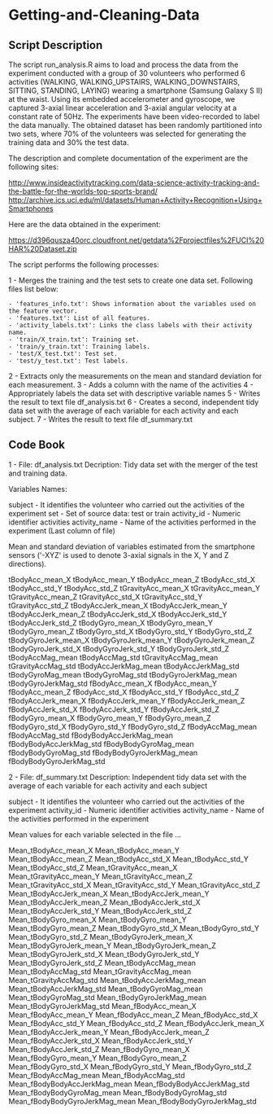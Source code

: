 # Getting-and-Cleaning-Data

## Script Description 

The script run_analysis.R aims to load and process the data from the experiment conducted with a group of 30 volunteers who performed 6 activities (WALKING, WALKING_UPSTAIRS, WALKING_DOWNSTAIRS, SITTING, STANDING, LAYING) wearing a smartphone (Samsung Galaxy S II)  at the waist. Using its embedded accelerometer and gyroscope, we captured 3-axial linear acceleration and 3-axial angular velocity at a constant rate of 50Hz. The experiments have been video-recorded to label the data manually. The obtained dataset has been randomly partitioned into two sets, where 70% of the volunteers was selected for generating the training data and 30% the test data. 

The description and complete documentation of the experiment are the following sites: 

  http://www.insideactivitytracking.com/data-science-activity-tracking-and-the-battle-for-the-worlds-top-sports-brand/
  http://archive.ics.uci.edu/ml/datasets/Human+Activity+Recognition+Using+Smartphones

Here are the data obtained in the experiment:

https://d396qusza40orc.cloudfront.net/getdata%2Fprojectfiles%2FUCI%20HAR%20Dataset.zip 

The script performs the following processes:

1 - Merges the training and the test sets to create one data set. 
    Following files list below:
    
    - 'features_info.txt': Shows information about the variables used on the feature vector.
    - 'features.txt': List of all features.
    - 'activity_labels.txt': Links the class labels with their activity name.
    - 'train/X_train.txt': Training set.
    - 'train/y_train.txt': Training labels.
    - 'test/X_test.txt': Test set.
    - 'test/y_test.txt': Test labels.
    
2 - Extracts only the measurements on the mean and standard deviation for each measurement.
3 - Adds a column with the name of the activities
4 - Appropriately labels the data set with descriptive variable names
5 - Writes the result to text file df_analysis.txt
6 - Creates a second, independent tidy data set with the average of each variable for each activity and each subject.
7 - Writes the result to text file df_summary.txt

## Code Book 

1 - File:  df_analysis.txt
Decription: Tidy data set with the merger of the test and training data. 

Variables Names:

subject - It identifies the volunteer who carried out the activities of the experiment
set - Set of source data: test or train
activity_id - Numeric identifier activities
activity_name - Name of the activities performed in the experiment (Last column of file)

Mean and standard deviation of variables estimated from the smartphone sensors ('-XYZ' is used to denote 3-axial signals in the X, Y and Z directions). 

tBodyAcc_mean_X
tBodyAcc_mean_Y
tBodyAcc_mean_Z
tBodyAcc_std_X
tBodyAcc_std_Y
tBodyAcc_std_Z
tGravityAcc_mean_X
tGravityAcc_mean_Y
tGravityAcc_mean_Z
tGravityAcc_std_X
tGravityAcc_std_Y
tGravityAcc_std_Z
tBodyAccJerk_mean_X
tBodyAccJerk_mean_Y
tBodyAccJerk_mean_Z
tBodyAccJerk_std_X
tBodyAccJerk_std_Y
tBodyAccJerk_std_Z
tBodyGyro_mean_X
tBodyGyro_mean_Y
tBodyGyro_mean_Z
tBodyGyro_std_X
tBodyGyro_std_Y
tBodyGyro_std_Z
tBodyGyroJerk_mean_X
tBodyGyroJerk_mean_Y
tBodyGyroJerk_mean_Z
tBodyGyroJerk_std_X
tBodyGyroJerk_std_Y
tBodyGyroJerk_std_Z
tBodyAccMag_mean
tBodyAccMag_std
tGravityAccMag_mean
tGravityAccMag_std
tBodyAccJerkMag_mean
tBodyAccJerkMag_std
tBodyGyroMag_mean
tBodyGyroMag_std
tBodyGyroJerkMag_mean
tBodyGyroJerkMag_std
fBodyAcc_mean_X
fBodyAcc_mean_Y
fBodyAcc_mean_Z
fBodyAcc_std_X
fBodyAcc_std_Y
fBodyAcc_std_Z
fBodyAccJerk_mean_X
fBodyAccJerk_mean_Y
fBodyAccJerk_mean_Z
fBodyAccJerk_std_X
fBodyAccJerk_std_Y
fBodyAccJerk_std_Z
fBodyGyro_mean_X
fBodyGyro_mean_Y
fBodyGyro_mean_Z
fBodyGyro_std_X
fBodyGyro_std_Y
fBodyGyro_std_Z
fBodyAccMag_mean
fBodyAccMag_std
fBodyBodyAccJerkMag_mean
fBodyBodyAccJerkMag_std
fBodyBodyGyroMag_mean
fBodyBodyGyroMag_std
fBodyBodyGyroJerkMag_mean
fBodyBodyGyroJerkMag_std

2 - File:  df_summary.txt
Description: Independent tidy data set with the average of each variable for each activity and each subject

subject - It identifies the volunteer who carried out the activities of the experiment
activity_id - Numeric identifier activities
activity_name - Name of the activities performed in the experiment

Mean values for each variable selected in the file ...

Mean_tBodyAcc_mean_X
Mean_tBodyAcc_mean_Y
Mean_tBodyAcc_mean_Z
Mean_tBodyAcc_std_X
Mean_tBodyAcc_std_Y
Mean_tBodyAcc_std_Z
Mean_tGravityAcc_mean_X
Mean_tGravityAcc_mean_Y
Mean_tGravityAcc_mean_Z
Mean_tGravityAcc_std_X
Mean_tGravityAcc_std_Y
Mean_tGravityAcc_std_Z
Mean_tBodyAccJerk_mean_X
Mean_tBodyAccJerk_mean_Y
Mean_tBodyAccJerk_mean_Z
Mean_tBodyAccJerk_std_X
Mean_tBodyAccJerk_std_Y
Mean_tBodyAccJerk_std_Z
Mean_tBodyGyro_mean_X
Mean_tBodyGyro_mean_Y
Mean_tBodyGyro_mean_Z
Mean_tBodyGyro_std_X
Mean_tBodyGyro_std_Y
Mean_tBodyGyro_std_Z
Mean_tBodyGyroJerk_mean_X
Mean_tBodyGyroJerk_mean_Y
Mean_tBodyGyroJerk_mean_Z
Mean_tBodyGyroJerk_std_X
Mean_tBodyGyroJerk_std_Y
Mean_tBodyGyroJerk_std_Z
Mean_tBodyAccMag_mean
Mean_tBodyAccMag_std
Mean_tGravityAccMag_mean
Mean_tGravityAccMag_std
Mean_tBodyAccJerkMag_mean
Mean_tBodyAccJerkMag_std
Mean_tBodyGyroMag_mean
Mean_tBodyGyroMag_std
Mean_tBodyGyroJerkMag_mean
Mean_tBodyGyroJerkMag_std
Mean_fBodyAcc_mean_X
Mean_fBodyAcc_mean_Y
Mean_fBodyAcc_mean_Z
Mean_fBodyAcc_std_X
Mean_fBodyAcc_std_Y
Mean_fBodyAcc_std_Z
Mean_fBodyAccJerk_mean_X
Mean_fBodyAccJerk_mean_Y
Mean_fBodyAccJerk_mean_Z
Mean_fBodyAccJerk_std_X
Mean_fBodyAccJerk_std_Y
Mean_fBodyAccJerk_std_Z
Mean_fBodyGyro_mean_X
Mean_fBodyGyro_mean_Y
Mean_fBodyGyro_mean_Z
Mean_fBodyGyro_std_X
Mean_fBodyGyro_std_Y
Mean_fBodyGyro_std_Z
Mean_fBodyAccMag_mean
Mean_fBodyAccMag_std
Mean_fBodyBodyAccJerkMag_mean
Mean_fBodyBodyAccJerkMag_std
Mean_fBodyBodyGyroMag_mean
Mean_fBodyBodyGyroMag_std
Mean_fBodyBodyGyroJerkMag_mean
Mean_fBodyBodyGyroJerkMag_std
